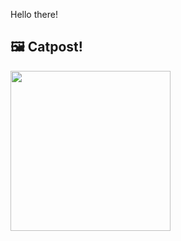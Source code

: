 Hello there!



## 🖼️ Catpost!

<sub>
    <img src="https://cdn2.thecatapi.com/images/MTY1NzM3NA.gif" height="256">
</sub>

